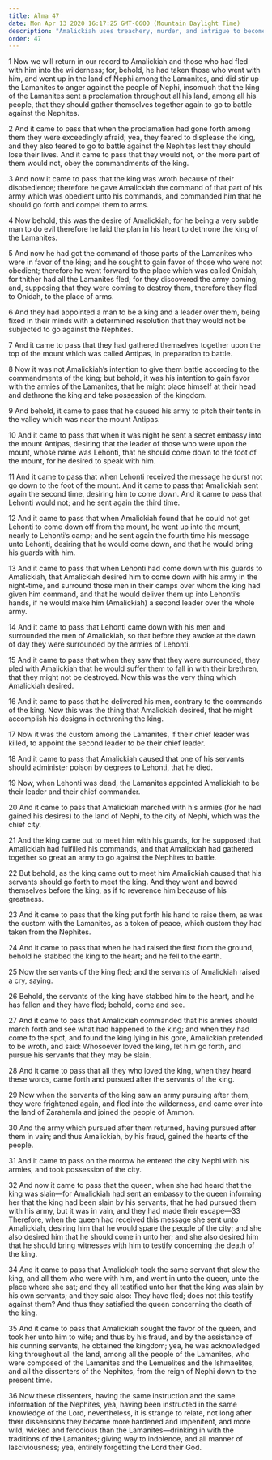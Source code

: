 ```yaml
---
title: Alma 47
date: Mon Apr 13 2020 16:17:25 GMT-0600 (Mountain Daylight Time)
description: "Amalickiah uses treachery, murder, and intrigue to become king of the Lamanites—The Nephite dissenters are more wicked and ferocious than the Lamanites. About 72 B.C."
order: 47
---
```


1 Now we will return in our record to Amalickiah and those who had fled with him into the wilderness; for, behold, he had taken those who went with him, and went up in the land of Nephi among the Lamanites, and did stir up the Lamanites to anger against the people of Nephi, insomuch that the king of the Lamanites sent a proclamation throughout all his land, among all his people, that they should gather themselves together again to go to battle against the Nephites.

2 And it came to pass that when the proclamation had gone forth among them they were exceedingly afraid; yea, they feared to displease the king, and they also feared to go to battle against the Nephites lest they should lose their lives. And it came to pass that they would not, or the more part of them would not, obey the commandments of the king.

3 And now it came to pass that the king was wroth because of their disobedience; therefore he gave Amalickiah the command of that part of his army which was obedient unto his commands, and commanded him that he should go forth and compel them to arms.

4 Now behold, this was the desire of Amalickiah; for he being a very subtle man to do evil therefore he laid the plan in his heart to dethrone the king of the Lamanites.

5 And now he had got the command of those parts of the Lamanites who were in favor of the king; and he sought to gain favor of those who were not obedient; therefore he went forward to the place which was called Onidah, for thither had all the Lamanites fled; for they discovered the army coming, and, supposing that they were coming to destroy them, therefore they fled to Onidah, to the place of arms.

6 And they had appointed a man to be a king and a leader over them, being fixed in their minds with a determined resolution that they would not be subjected to go against the Nephites.

7 And it came to pass that they had gathered themselves together upon the top of the mount which was called Antipas, in preparation to battle.

8 Now it was not Amalickiah’s intention to give them battle according to the commandments of the king; but behold, it was his intention to gain favor with the armies of the Lamanites, that he might place himself at their head and dethrone the king and take possession of the kingdom.

9 And behold, it came to pass that he caused his army to pitch their tents in the valley which was near the mount Antipas.

10 And it came to pass that when it was night he sent a secret embassy into the mount Antipas, desiring that the leader of those who were upon the mount, whose name was Lehonti, that he should come down to the foot of the mount, for he desired to speak with him.

11 And it came to pass that when Lehonti received the message he durst not go down to the foot of the mount. And it came to pass that Amalickiah sent again the second time, desiring him to come down. And it came to pass that Lehonti would not; and he sent again the third time.

12 And it came to pass that when Amalickiah found that he could not get Lehonti to come down off from the mount, he went up into the mount, nearly to Lehonti’s camp; and he sent again the fourth time his message unto Lehonti, desiring that he would come down, and that he would bring his guards with him.

13 And it came to pass that when Lehonti had come down with his guards to Amalickiah, that Amalickiah desired him to come down with his army in the night-time, and surround those men in their camps over whom the king had given him command, and that he would deliver them up into Lehonti’s hands, if he would make him (Amalickiah) a second leader over the whole army.

14 And it came to pass that Lehonti came down with his men and surrounded the men of Amalickiah, so that before they awoke at the dawn of day they were surrounded by the armies of Lehonti.

15 And it came to pass that when they saw that they were surrounded, they pled with Amalickiah that he would suffer them to fall in with their brethren, that they might not be destroyed. Now this was the very thing which Amalickiah desired.

16 And it came to pass that he delivered his men, contrary to the commands of the king. Now this was the thing that Amalickiah desired, that he might accomplish his designs in dethroning the king.

17 Now it was the custom among the Lamanites, if their chief leader was killed, to appoint the second leader to be their chief leader.

18 And it came to pass that Amalickiah caused that one of his servants should administer poison by degrees to Lehonti, that he died.

19 Now, when Lehonti was dead, the Lamanites appointed Amalickiah to be their leader and their chief commander.

20 And it came to pass that Amalickiah marched with his armies (for he had gained his desires) to the land of Nephi, to the city of Nephi, which was the chief city.

21 And the king came out to meet him with his guards, for he supposed that Amalickiah had fulfilled his commands, and that Amalickiah had gathered together so great an army to go against the Nephites to battle.

22 But behold, as the king came out to meet him Amalickiah caused that his servants should go forth to meet the king. And they went and bowed themselves before the king, as if to reverence him because of his greatness.

23 And it came to pass that the king put forth his hand to raise them, as was the custom with the Lamanites, as a token of peace, which custom they had taken from the Nephites.

24 And it came to pass that when he had raised the first from the ground, behold he stabbed the king to the heart; and he fell to the earth.

25 Now the servants of the king fled; and the servants of Amalickiah raised a cry, saying.

26 Behold, the servants of the king have stabbed him to the heart, and he has fallen and they have fled; behold, come and see.

27 And it came to pass that Amalickiah commanded that his armies should march forth and see what had happened to the king; and when they had come to the spot, and found the king lying in his gore, Amalickiah pretended to be wroth, and said: Whosoever loved the king, let him go forth, and pursue his servants that they may be slain.

28 And it came to pass that all they who loved the king, when they heard these words, came forth and pursued after the servants of the king.

29 Now when the servants of the king saw an army pursuing after them, they were frightened again, and fled into the wilderness, and came over into the land of Zarahemla and joined the people of Ammon.

30 And the army which pursued after them returned, having pursued after them in vain; and thus Amalickiah, by his fraud, gained the hearts of the people.

31 And it came to pass on the morrow he entered the city Nephi with his armies, and took possession of the city.

32 And now it came to pass that the queen, when she had heard that the king was slain—for Amalickiah had sent an embassy to the queen informing her that the king had been slain by his servants, that he had pursued them with his army, but it was in vain, and they had made their escape—33 Therefore, when the queen had received this message she sent unto Amalickiah, desiring him that he would spare the people of the city; and she also desired him that he should come in unto her; and she also desired him that he should bring witnesses with him to testify concerning the death of the king.

34 And it came to pass that Amalickiah took the same servant that slew the king, and all them who were with him, and went in unto the queen, unto the place where she sat; and they all testified unto her that the king was slain by his own servants; and they said also: They have fled; does not this testify against them? And thus they satisfied the queen concerning the death of the king.

35 And it came to pass that Amalickiah sought the favor of the queen, and took her unto him to wife; and thus by his fraud, and by the assistance of his cunning servants, he obtained the kingdom; yea, he was acknowledged king throughout all the land, among all the people of the Lamanites, who were composed of the Lamanites and the Lemuelites and the Ishmaelites, and all the dissenters of the Nephites, from the reign of Nephi down to the present time.

36 Now these dissenters, having the same instruction and the same information of the Nephites, yea, having been instructed in the same knowledge of the Lord, nevertheless, it is strange to relate, not long after their dissensions they became more hardened and impenitent, and more wild, wicked and ferocious than the Lamanites—drinking in with the traditions of the Lamanites; giving way to indolence, and all manner of lasciviousness; yea, entirely forgetting the Lord their God.
